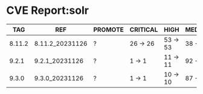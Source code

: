 # CVE Report:solr
|  TAG   |       REF       | PROMOTE | CRITICAL |   HIGH   |  MEDIUM  |   LOW    | UNKNOWN |
|--------|-----------------|---------|----------|----------|----------|----------|---------|
| 8.11.2 | 8.11.2_20231126 | ?       | 26 -> 26 | 53 -> 53 | 38 -> 38 | 45 -> 40 | 0 -> 0  |
| 9.2.1  | 9.2.1_20231126  | ?       | 1 -> 1   | 11 -> 11 | 92 -> 91 | 74 -> 70 | 0 -> 0  |
| 9.3.0  | 9.3.0_20231126  | ?       | 1 -> 1   | 10 -> 10 | 87 -> 86 | 71 -> 67 | 0 -> 0  |
